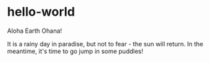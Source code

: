 # hello-world

Aloha Earth Ohana!

It is a rainy day in paradise, but not to fear - the sun will return.
In the meantime, it's time to go jump in some puddles!
